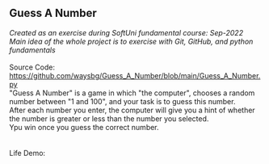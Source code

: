 ## Guess A Number
*Created as an exercise during SoftUni fundamental course: Sep-2022*<br>
*Main idea of the whole project is to exercise with Git, GitHub, and python fundamentals*<br>
<br>
Source Code: https://github.com/waysbg/Guess_A_Number/blob/main/Guess_A_Number.py
<br>
"Guess A Number" is a game in which "the computer", chooses a random number between "1 and 100", and your task is to guess this number.<br>
After each number you enter, the computer will give you a hint of whether the number is greater or less than the number you selected.<br>
Ypu win once you guess the correct number.<br>
<br>
<br>
Life Demo:

